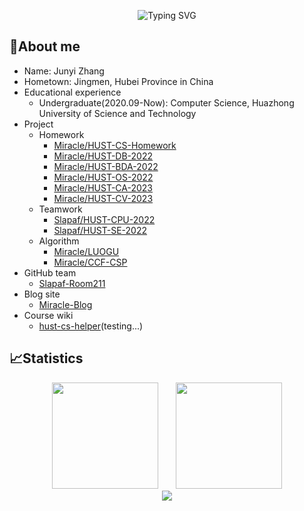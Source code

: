 <p align="center">
   <img src="https://readme-typing-svg.herokuapp.com?pause=1000&color=288AB6&background=FFFFFF00&center=true&width=435&lines=Hello%2C+World!" alt="Typing SVG" />
</p>

## 🥱About me

- Name: Junyi Zhang
- Hometown: Jingmen, Hubei Province in China
- Educational experience
  - Undergraduate(2020.09-Now): Computer Science, Huazhong University of Science and Technology
- Project
  - Homework
    - [Miracle/HUST-CS-Homework](https://github.com/AnotherOnezjy/HUST-CS-Homework)
    - [Miracle/HUST-DB-2022](https://github.com/AnotherOnezjy/HUST-DB-2022)
    - [Miracle/HUST-BDA-2022](https://github.com/AnotherOnezjy/HUST-BDA-2022)
    - [Miracle/HUST-OS-2022](https://github.com/AnotherOnezjy/HUST-OS-2022)
    - [Miracle/HUST-CA-2023](https://github.com/AnotherOnezjy/HUST-CA-2023)
    - [Miracle/HUST-CV-2023](https://github.com/AnotherOnezjy/HUST-CV-2023)
  - Teamwork
    - [Slapaf/HUST-CPU-2022](https://github.com/Slapaf/HUST-CPU-2022)
    - [Slapaf/HUST-SE-2022](https://github.com/Slapaf/HUST-SE-2022)
  - Algorithm
    - [Miracle/LUOGU](https://github.com/AnotherOnezjy/LUOGU)
    - [Miracle/CCF-CSP](https://github.com/AnotherOnezjy/CCF-CSP)
- GitHub team
  - [Slapaf-Room211](https://github.com/Slapaf)
- Blog site
  - [Miracle-Blog](https://anotheronezjy.github.io)
- Course wiki
  - [hust-cs-helper](https://hust-cs-helper.vercel.app/zh-CN/)(testing...)

## 📈Statistics

<div align="center">
<span>&emsp;&emsp;</span>
<img height="170px" src="https://github-readme-stats.vercel.app/api?username=anotheronezjy&show_icons=true" /><span>&emsp;&emsp;</span><img height="170px" src="https://github-readme-stats.vercel.app/api/top-langs/?username=anotheronezjy&hide=javascript,html,css,jupyter%20notebook&layout=compact&langs_count=8" />
<span>&emsp;&emsp;</span>
</div>

<div align="center">
    <img  src="https://github-readme-streak-stats.herokuapp.com/?user=anotheronezjy" />
</div>
